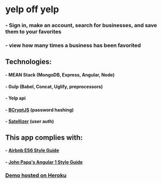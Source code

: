 # yelp off yelp
### - Sign in, make an account, search for businesses, and save them to your favorites
### - view how many times a business has been favorited

## Technologies:
#### - MEAN Stack (MongoDB, Express, Angular, Node)
#### - Gulp (Babel, Concat, Uglify, preprocessors)
#### - Yelp api
#### - [BCryptJS]() (password hashing)
#### - [Satellizer]() (user auth)

## This app complies with:
#### - [Airbnb ES6 Style Guide](https://www.npmjs.com/package/eslint-config-airbnb)
#### - [John Papa's Angular 1 Style Guide](https://github.com/johnpapa/angular-styleguide/tree/master/a1)

### [Demo hosted on Heroku](https://polar-beach-86016.herokuapp.com/#/search)
